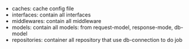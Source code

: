 - caches: cache config file
- interfaces: contain all interfaces
- middlewares: contain all middleware
- models: contain all models: from request-model, response-mode, db-model
- repositories: container all repository that use db-connection to do job 